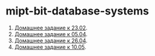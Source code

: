 # mipt-bit-database-systems  

1) [Домашнее задание к 23.02](23.02.md).
2) [Домашнее задание к 05.04](05.04/README.md).
3) [Домашнее задание к 26.04](26.04/README.md).
4) [Домашнее задание к 10.05](10.05/README.md).
